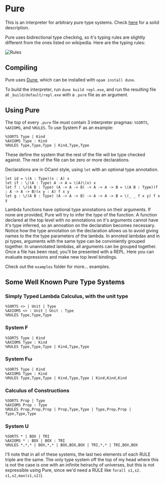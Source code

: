 # Pure
This is an interpreter for arbitrary pure type systems. Check [here](https://en.wikipedia.org/wiki/Pure_type_system) for a solid description.

Pure uses bidirectional type checking, so it's typing rules are slightly different from the ones listed on wikipedia. Here are the typing rules:

![Rules](https://i.imgur.com/k8fDES2.png)
  

## Compiling

Pure uses [Dune](https://github.com/ocaml/dune), which can be installed with `opam install dune`. 

To build the interpreter, run `dune build repl.exe`, and run the resulting file at `_build/default/repl.exe` with a `.pure` file as an argument.

## Using Pure

The top of every `.pure` file must contain 3 interpreter pragmas: `%SORTS`, `%AXIOMS`, and `%RULES`. To use System F as an example:

```
%SORTS Type | Kind
%AXIOMS Type : Kind
%RULES Type,Type,Type | Kind,Type,Type
```
These define the system that the rest of the file will be type checked against. The rest of the file can be zero or more declarations.

Declarations are in OCaml style, using `let` with an optional type annotation.
```
let id = \(A : Type)(x : A) x
let if : \/(A : Type) A -> A = \(A)\(x) x
let f : \/(A B : Type) (A -> A -> B) -> A -> A -> B = \(A B : Type)(f : A -> A -> B)(x y : A) f x y
let g : \/(A B : Type) (A -> A -> B) -> A -> A -> B = \(_ _ f x y) f x y
```
Lambda functions have optional type annotations on their arguments. If none are provided, Pure will try to infer the type of the function. 
A function declared at the top level with no annotations on it's arguments cannot have it's type inferred, so an annoation on the declaration becomes necessary.
Notice how the type annotation on the declaration allows us to avoid giving names to the the type parameters of the lambda.
In annoted lambdas and in pi types, arguments with the same type can be conviniently grouped together. In unannotated lambdas, all arguments can be grouped together.
Once a file has been read, you'll be presented with a REPL. Here you can evaluate expressions and make new top level bindings.

Check out the `examples` folder for more... examples.

## Some Well Known Pure Type Systems
### Simply Typed Lambda Calculus, with the unit type
```
%SORTS <> | Unit | Type
%AXIOMS <> : Unit | Unit : Type
%RULES Type,Type,Type
```

### System F
```
%SORTS Type | Kind
%AXIOMS Type : Kind
%RULES Type,Type,Type | Kind,Type,Type
```

### System Fω
```
%SORTS Type | Kind
%AXIOMS Type : Kind
%RULES Type,Type,Type | Kind,Type,Type | Kind,Kind,Kind
```

### Calculus of Constructions
```
%SORTS Prop | Type
%AXIOMS Prop : Type
%RULES Prop,Prop,Prop | Prop,Type,Type | Type,Prop,Prop | Type,Type,Type
```

### System U
```
%SORTS * | BOX | TRI
%AXIOMS * : BOX | BOX : TRI
%RULES *,*,* | BOX,*,* | BOX,BOX,BOX | TRI,*,* | TRI,BOX,BOX
```

I'll note that in all of these systems, the last two elements of each RULE triple are the same. The only type system off the top of my head where this is not the  case is one with an infinite heirachy of universes, but this is not expressible using Pure, since we'd need a RULE like `forall s1,s2. s1,s2,max(s1,s2)`).




 
